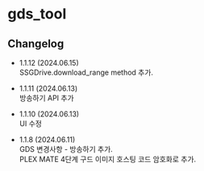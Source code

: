# gds_tool

## Changelog
- 1.1.12 (2024.06.15)  
  SSGDrive.download_range method 추가.   

- 1.1.11 (2024.06.13)   
  방송하기 API 추가   
  
- 1.1.10 (2024.06.13)   
  UI 수정   

- 1.1.8 (2024.06.11)   
  GDS 변경사항 - 방송하기 추가.   
  PLEX MATE 4단계 구드 이미지 호스팅 코드 암호화로 추가.   
  

